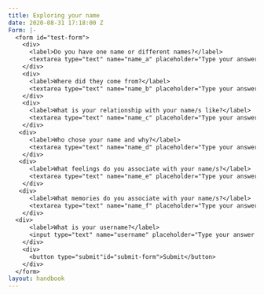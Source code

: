 ```yaml
---
title: Exploring your name
date: 2020-08-31 17:18:00 Z
Form: |-
  <form id="test-form">
    <div>
      <label>Do you have one name or different names?</label>
      <textarea type="text" name="name_a" placeholder="Type your answer here"/></textarea>
    </div>
    <div>
      <label>Where did they come from?</label>
      <textarea type="text" name="name_b" placeholder="Type your answer here"/></textarea>
    </div>
    <div>
      <label>What is your relationship with your name/s like?</label>
      <textarea type="text" name="name_c" placeholder="Type your answer here"/></textarea>
    </div>
   <div>
      <label>Who chose your name and why?</label>
      <textarea type="text" name="name_d" placeholder="Type your answer here"/></textarea>
    </div>
   <div>
      <label>What feelings do you associate with your name/s?</label>
      <textarea type="text" name="name_e" placeholder="Type your answer here"/></textarea>
    </div>
   <div>
      <label>What memories do you associate with your name/s?</label>
      <textarea type="text" name="name_f" placeholder="Type your answer here"/></textarea>
    </div>
  <div>
      <label>What is your username?</label>
      <input type="text" name="username" placeholder="Type your answer here"/></input>
    </div>
    <div>
      <button type="submit"id="submit-form">Submit</button>
    </div>
  </form>
layout: handbook
---
```


